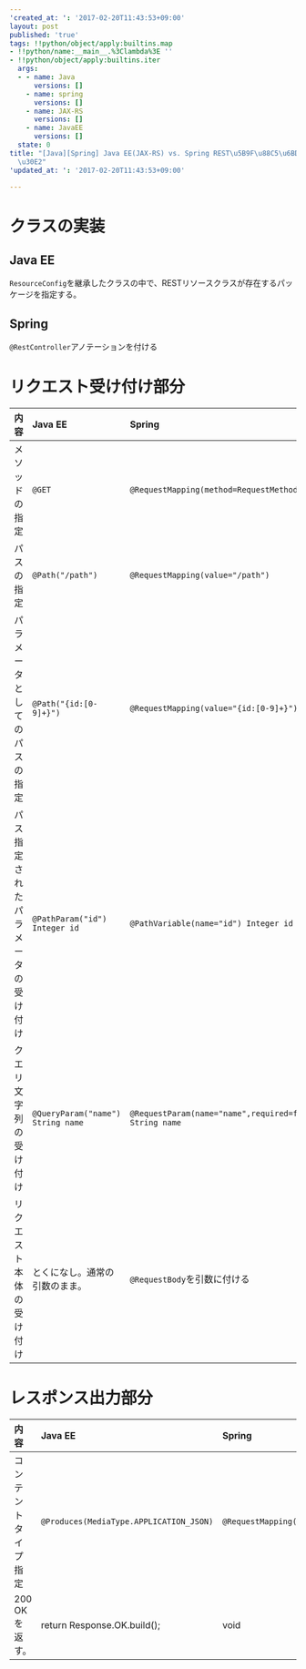 ```yaml
---
'created_at: ': '2017-02-20T11:43:53+09:00'
layout: post
published: 'true'
tags: !!python/object/apply:builtins.map
- !!python/name:__main__.%3Clambda%3E ''
- !!python/object/apply:builtins.iter
  args:
  - - name: Java
      versions: []
    - name: spring
      versions: []
    - name: JAX-RS
      versions: []
    - name: JavaEE
      versions: []
  state: 0
title: "[Java][Spring] Java EE(JAX-RS) vs. Spring REST\u5B9F\u88C5\u6BD4\u8F03\u30E1\
  \u30E2"
'updated_at: ': '2017-02-20T11:43:53+09:00'

---
```

# クラスの実装  
  
## Java EE  
  
`ResourceConfig`を継承したクラスの中で、RESTリソースクラスが存在するパッケージを指定する。  
  
## Spring  
  
`@RestController`アノテーションを付ける  
  
# リクエスト受け付け部分  
  
|内容| Java EE | Spring | 備考 |  
|:--|:--|:--|:--|  
|メソッドの指定| `@GET`  | `@RequestMapping(method=RequestMethod.GET)`  | POST/DELETE/PUTも同様  |  
|パスの指定| `@Path("/path")`   | `@RequestMapping(value="/path")`  |   |  
|パラメータとしてのパスの指定| `@Path("{id:[0-9]+}")` | `@RequestMapping(value="{id:[0-9]+}")` | 可変部分は同様に{}で囲む。正規表現も使える。コロンの前後にスペースを入れてはいけません。 |  
|パス指定されたパラメータの受け付け| `@PathParam("id") Integer id`  | `@PathVariable(name="id") Integer id`  |   |  
|クエリ文字列の受け付け| `@QueryParam("name") String name`  | `@RequestParam(name="name",required=false) String name`  | Springは引数なしだと400 BAD REQUESTになるので、required=falseを付けます。  |  
|リクエスト本体の受け付け| とくになし。通常の引数のまま。 | `@RequestBody`を引数に付ける||  
  
# レスポンス出力部分  
  
  
|内容| Java EE | Spring | 備考 |  
|:--|:--|:--|:--|  
|コンテントタイプ指定| `@Produces(MediaType.APPLICATION_JSON)`   | `@RequestMapping(produces=MediaType.APPLICATION_JSON_VALUE)`   | Springの`MediaType`は、`org.springframework.http`パッケージ  |  
|200 OKを返す。|return Response.OK.build();|void||  
  
